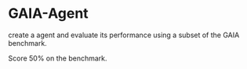 # GAIA-Agent

create a agent and evaluate its performance using a subset of the GAIA benchmark.

Score 50% on the benchmark.
